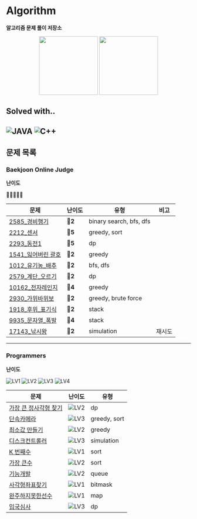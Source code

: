 # Algorithm

**알고리즘 문제 풀이 저장소**

<div align = "center">
  <img src="https://camo.githubusercontent.com/96deb9410f82a396ee353915212bd06c6c26a6e745ca740e61f6b2b1d4dec27f/687474703a2f2f6d617a617373756d6e6964612e7774662f6170692f76322f67656e65726174655f62616467653f626f6a3d68616c7563696e6f72" height=160/ alt="">
  <img src="https://mazandi.herokuapp.com/api?handle=halucinor&theme=warm" height=160/ alt="">
</div>

## Solved with..
![JAVA](https://img.shields.io/badge/Java-ED8B00?style=for-the-badge&logo=java&logoColor=white)
![C++](https://img.shields.io/badge/C%2B%2B-00599C?style=for-the-badge&logo=c%2B%2B&logoColor=white)
----
## 문제 목록

### Baekjoon Online Judge
**난이도**

💎🔴🥇🥈🥉



| 문제                                          | 난이도     | 유형                      | 비고  |
|---------------------------------------------|---------|-------------------------|-----|
| [2585_경비행기](BOJ/[BOJ]2585_경비행기.cpp)         | **🥇2** | binary search, bfs, dfs |
| [2212_센서](BOJ/[BOJ]2212_센서.cpp)             | **🥇5** | greedy, sort            |
| [2293_동전1](BOJ/[BOJ]2293_동전1.cpp)           | **🥇5** | dp                      |
| [1541_잃어버린 괄호](BOJ/[BOJ]1541_잃어버린_괄호.cpp)   | **🥈2** | greedy                  |
| [1012_유기농_배추](BOJ/[BOJ]1012_유기농_배추.cpp)     | **🥈2** | bfs, dfs                |
| [2579_계단_오르기](BOJ/[BOJ]2579_계단_오르기.cpp)     | **🥈2** | dp                      |
| [10162_전자레인지](BOJ/[BOJ]10162_전자레인지.cpp)     | **🥉4** | greedy                  |
| [2930_가위바위보](BOJ/[BOJ]2930_가위바위보.cpp)       | **🥉2** | greedy, brute force     |
| [1918_후위_표기식](BOJ/src/후위표기식_1918/Main.java) | **🥇2** | stack                   |
| [9935_문자열_폭발](BOJ/src/문자열폭발_9935/Main.java) | **🥇4** | stack                   |
| [17143_낚시왕](BOJ/src/낚시왕_17143/Main2.java)   | **🥇2** | simulation              | 재시도 |


-----
### Programmers

**난이도**

![LV1](https://img.shields.io/badge/-LV1-success?style=flat)
![LV2](https://img.shields.io/badge/-LV2-yellow?style=flat)
![LV3](https://img.shields.io/badge/-LV3-orange?style=flat)
![LV4](https://img.shields.io/badge/-LV4-red?style=flat)

| 문제                                                     | 난이도                                                          | 유형           |
|--------------------------------------------------------|--------------------------------------------------------------|--------------|
| [가장 큰 정사각형 찾기](Programmers/[programmers]가장큰정사각형찾기.cpp) | ![LV2](https://img.shields.io/badge/-LV2-yellow?style=flat)  | dp           |
| [단속카메라](Programmers/[programmers]단속카메라.cpp)            | ![LV3](https://img.shields.io/badge/-LV3-orange?style=flat)  | greedy, sort |
| [최소값 만들기](Programmers/[programmers]최소값_만들기.cpp)        | ![LV2](https://img.shields.io/badge/-LV2-yellow?style=flat)  | greedy       |
| [디스크컨트롤러](Programmers/src/디스크컨트롤러/Solution.java)       | ![LV3](https://img.shields.io/badge/-LV3-orange?style=flat)  | simulation   |
| [K 번째수](Programmers/src/K번째수/Solution.java)            | ![LV1](https://img.shields.io/badge/-LV1-success?style=flat) | sort         |
| [가장 큰수](Programmers/src/가장큰수/Solution.java)            | ![LV2](https://img.shields.io/badge/-LV2-yellow?style=flat)  | sort         |
| [기능개발](Programmers/src/기능개발/Solution.java)             | ![LV2](https://img.shields.io/badge/-LV2-yellow?style=flat)  | queue        |
| [사각형좌표찾기](Programmers/src/사전테스트/Solution.java)         | ![LV1](https://img.shields.io/badge/-LV1-success?style=flat) | bitmask      |
| [완주하지못한선수](Programmers/src/완주하지못한선수/Solution.java)     | ![LV1](https://img.shields.io/badge/-LV1-success?style=flat) | map          |
| [입국심사](Programmers/src/입국심사/Solution.java)             | ![LV3](https://img.shields.io/badge/-LV3-orange?style=flat)  | dp           |
